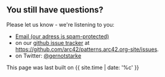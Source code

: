 
## You still have questions?

Please let us know - we're listening to you:


* <a href="xmxaxixlxtxo:ixnxfxox@xaxrxcx4x2x.xdxex" onmouseover="this.href=this.href.replace(/x/g,'');"><i class="fa fa-fw fa-envelope"></i>Email (our adress is spam-protected)</a>
* on our [<i class="fa fa-fw fa-github"></i>github issue tracker](https://github.com/arc42/arc42-template/issues) at https://github.com/arc42/patterns.arc42.org-site/issues.
* on Twitter: [<i class="fa fa-fw fa-twitter"></i>@gernotstarke](https://twitter.com/gernotstarke)


This page was last built on {{ site.time | date: '%c' }}
